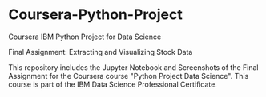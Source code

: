 # Coursera-Python-Project
Coursera IBM Python Project for Data Science

Final Assignment: Extracting and Visualizing Stock Data

This repository includes the Jupyter Notebook and Screenshots of the Final Assignment for the Coursera course "Python Project Data Science". This course is part of the IBM Data Science Professional Certificate.
